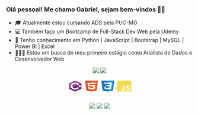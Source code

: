 ### Olá pessoal! Me chamo Gabriel, sejam bem-vindos ✌🏻

-  🎓  Atualmente estou cursando ADS pela PUC-MG
-  💻  Também faço um Bootcamp de Full-Stack Dev Web pela Udemy
-  📌  Tenho conhecimento em Python | JavaScript | Bootstrap | MySQL | Power BI | Excel
-  👨🏻‍💻  Estou em busca do meu primeiro estágio como Analista de Dados e Desenvolvedor Web

<div align="center">
  <a href="https://github.com/Gabriel-Alisson">
  <img height="150em" src="https://github-readme-stats.vercel.app/api?username=Gabriel-Alisson&show_icons=true&theme=dracula&include_all_commits=true&count_private=true"/>
  <img height="100em" src="https://github-readme-stats.vercel.app/api/top-langs/?username=Gabriel-Alisson&layout=compact&langs_count=7&theme=dracula"/>
</div>

<div align="center" style="display: inline_block"><br>
 <img align="center" alt="Rafa-Csharp" height="30" width="40" src="https://raw.githubusercontent.com/devicons/devicon/master/icons/csharp/csharp-original.svg">
 <img align="center" alt="Rafa-HTML" height="30" width="40" src="https://raw.githubusercontent.com/devicons/devicon/master/icons/html5/html5-original.svg">
 <img align="center" alt="Rafa-CSS" height="30" width="40" src="https://raw.githubusercontent.com/devicons/devicon/master/icons/css3/css3-original.svg">
 <img align="center" alt="Rafa-Js" height="30" width="40" src="https://raw.githubusercontent.com/devicons/devicon/master/icons/javascript/javascript-plain.svg">
</div>

##
<div align="center">
  <a href = "mailto:gabriel.alioliv@gmail.com"><img src="https://img.shields.io/badge/Gmail-D14836?style=for-the-badge&logo=gmail&logoColor=white" target="_blank"></a>
  <a href="https://www.linkedin.com/in/gabriel-oliveira-frontend/" target="_blank"><img src="https://img.shields.io/badge/-LinkedIn-%230077B5?style=for-the-badge&logo=linkedin&logoColor=white" target="_blank"></a> 
  <a href="https://instagram.com/gaolivrr_" target="_blank"><img src="https://img.shields.io/badge/-Instagram-%23E4405F?style=for-the-badge&logo=instagram&logoColor=white" target="_blank"></a>
  </div>
